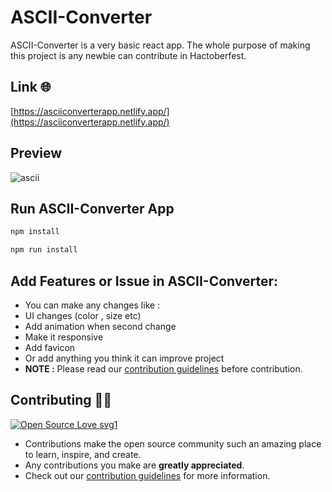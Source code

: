 # ASCII-Converter

ASCII-Converter is a very basic react app. The whole purpose of making this project is any newbie can contribute in Hactoberfest.

## Link 🌐

[https://asciiconverterapp.netlify.app/](https://asciiconverterapp.netlify.app/)

## Preview
![ascii](https://user-images.githubusercontent.com/83756518/195785978-50d166f2-e789-40fe-8a39-b035023d76cf.png)


## Run ASCII-Converter App

```bash
npm install
```

```bash
npm run install
```

## Add Features or Issue in ASCII-Converter:

- You can make any changes like :
- UI changes (color , size etc)
- Add animation when second change
- Make it responsive
- Add favicon
- Or add anything you think it can improve project
- **NOTE :** Please read our [contribution guidelines](/CONTRIBUTING.md) before contribution.

## Contributing 👨‍💻

[![Open Source Love svg1](https://badges.frapsoft.com/os/v1/open-source.svg?v=103)](https://github.com/ellerbrock/open-source-badges/)

- Contributions make the open source community such an amazing place to learn, inspire, and create.
- Any contributions you make are **greatly appreciated**.
- Check out our [contribution guidelines](/CONTRIBUTING.md) for more information.
